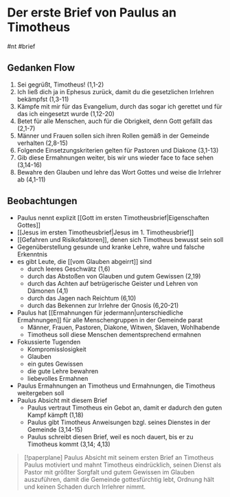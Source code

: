 # Der erste Brief von Paulus an Timotheus

#nt #brief

## Gedanken Flow

1. Sei gegrüßt, Timotheus! (1,1-2)
2. Ich ließ dich ja in Ephesus zurück, damit du die gesetzlichen Irrlehren bekämpfst (1,3-11)
3. Kämpfe mit mir für das Evangelium, durch das sogar ich gerettet und für das ich eingesetzt wurde (1,12-20)
4. Betet für alle Menschen, auch für die Obrigkeit, denn Gott gefällt das (2,1-7)
5. Männer und Frauen sollen sich ihren Rollen gemäß in der Gemeinde verhalten (2,8-15)
6. Folgende Einsetzungskriterien gelten für Pastoren und Diakone (3,1-13)
7. Gib diese Ermahnungen weiter, bis wir uns wieder face to face sehen (3,14-16)
8. Bewahre den Glauben und lehre das Wort Gottes und weise die Irrlehrer ab (4,1-11)

## Beobachtungen

- Paulus nennt explizit [[Gott im ersten Timotheusbrief|Eigenschaften Gottes]]
- [[Jesus im ersten Timotheusbrief|Jesus im 1. Timotheusbrief]]
- [[Gefahren und Risikofaktoren]], denen sich Timotheus bewusst sein soll
- Gegenüberstellung gesunde und kranke Lehre, wahre und falsche Erkenntnis
- es gibt Leute, die [[vom Glauben abgeirrt]] sind
	- durch leeres Geschwätz (1,6)
	- durch das Abstoßen von Glauben und gutem Gewissen (2,19)
	- durch das Achten auf betrügerische Geister und Lehren von Dämonen (4,1)
	- durch das Jagen nach Reichtum (6,10)
	- durch das Bekennen zur Irrlehre der Gnosis (6,20-21)
- Paulus hat [[Ermahnungen für jedermann|unterschiedliche Ermahnungen]] für alle Menschengruppen in der Gemeinde parat
	- Männer, Frauen, Pastoren, Diakone, Witwen, Sklaven, Wohlhabende
	- Timotheus soll diese Menschen dementsprechend ermahnen
- Fokussierte Tugenden
	- Kompromisslosigkeit
	- Glauben
	- ein gutes Gewissen
	- die gute Lehre bewahren
	- liebevolles Ermahnen
- Paulus Ermahnungen an Timotheus und Ermahnungen, die Timotheus weitergeben soll
- Paulus Absicht mit diesem Brief
	- Paulus vertraut Timotheus ein Gebot an, damit er dadurch den guten Kampf kämpft (1,18)
	- Paulus gibt Timotheus Anweisungen bzgl. seines Dienstes in der Gemeinde (3,14-15)
	- Paulus schreibt diesen Brief, weil es noch dauert, bis er zu Timotheus kommt (3,14; 4,13)

> [!paperplane] Paulus Absicht mit seinem ersten Brief an Timotheus
Paulus motiviert und mahnt Timotheus eindrücklich, seinen Dienst als Pastor mit größter Sorgfalt und gutem Gewissen im Glauben auszuführen, damit die Gemeinde gottesfürchtig lebt, Ordnung hält und  keinen Schaden durch Irrlehrer nimmt.